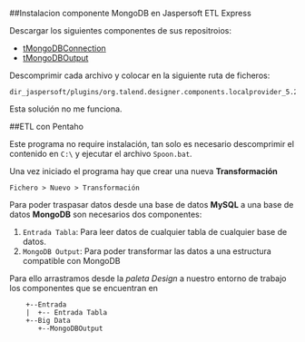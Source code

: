 ##Instalacion componente MongoDB en Jaspersoft ETL Express

Descargar los siguientes componentes de sus repositroios:

  - [tMongoDBConnection](https://github.com/adrien-mogenet/tMongoDBConnection)
  - [tMongoDBOutput](https://github.com/adrien-mogenet/tMongoDBOutput)


Descomprimir cada archivo y colocar en la siguiente ruta de ficheros:

	dir_jaspersoft/plugins/org.talend.designer.components.localprovider_5.2.2.r99271/component

Esta solución no me funciona.


##ETL con Pentaho

Este programa no require instalación, tan solo es necesario descomprimir el contenido en `C:\` 
y ejecutar el archivo `Spoon.bat`.

Una vez iniciado el programa hay que crear una nueva **Transformación**

	Fichero > Nuevo > Transformación

Para poder traspasar datos desde una base de datos **MySQL** a una base de datos **MongoDB** son necesarios dos componentes:

1. `Entrada Tabla`: Para leer datos de cualquier tabla de cualquier base de datos.
2. `MongoDB Output`: Para poder transformar las datos a una estructura compatible con MongoDB

Para ello arrastramos desde la *paleta Design* a nuestro entorno de trabajo los componentes que se encuentran en

```
	+--Entrada
	|  +-- Entrada Tabla
	+--Big Data
	   +--MongoDBOutput
```

